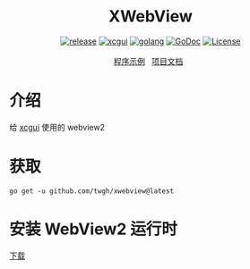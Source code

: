 <h1 align="center">XWebView</h1>
<p align="center">
    <a href="https://github.com/twgh/xwebview/releases"><img src="https://img.shields.io/badge/release-早期版本-blue" alt="release"></a>
    <a href="https://github.com/twgh/xcgui"><img src="https://img.shields.io/badge/xcgui-1.3.394-blue" alt="xcgui"></a>
   <a href="https://golang.org"> <img src="https://img.shields.io/badge/golang-≥1.16-blue" alt="golang"></a>
    <a href="https://pkg.go.dev/github.com/twgh/xwebview"><img src="https://img.shields.io/badge/go.dev-reference-brightgreen" alt="GoDoc"></a>
    <a href="https://github.com/twgh/xwebview/blob/main/LICENSE"><img src="https://img.shields.io/badge/License-MIT-brightgreen" alt="License"></a>
    <br><br>
    <a href="https://github.com/twgh/xwebview/tree/main/example">程序示例</a>&nbsp;&nbsp;
	<a href="https://pkg.go.dev/github.com/twgh/xwebview">项目文档</a>&nbsp;&nbsp;
</p>







# 介绍

给 [xcgui](https://github.com/twgh/xcgui) 使用的 webview2

# 获取

```
go get -u github.com/twgh/xwebview@latest
```

# 安装 WebView2 运行时

[下载](https://developer.microsoft.com/zh-cn/microsoft-edge/webview2?cs=3457492030&form=MA13LH#download-section)

